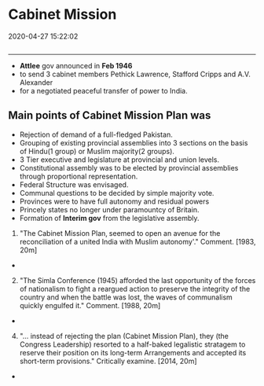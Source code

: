 # Cabinet Mission
2020-04-27 15:22:02
```toc
```
---

- **Attlee** gov announced in **Feb 1946** 
- to send 3 cabinet members Pethick Lawrence, Stafford Cripps and A.V. Alexander 
- for a negotiated peaceful transfer of power to India.


## Main points of Cabinet Mission Plan was 
-   Rejection of demand of a full-fledged Pakistan.
-   Grouping of existing provincial assemblies into 3 sections on the basis of Hindu(1 group) or Muslim majority(2 groups).
-   3 Tier executive and legislature at provincial and union levels.
-   Constitutional assembly was to be elected by provincial assemblies through proportional representation.
-   Federal Structure was envisaged.
-   Communal questions to be decided by simple majority vote.
-   Provinces were to have full autonomy and residual powers
-   Princely states no longer under paramountcy of Britain.
-   Formation of **Interim gov** from the legislative assembly.





1. "The Cabinet Mission Plan‚ seemed to open an avenue for the reconciliation of a united India with Muslim autonomy'." Comment. [1983, 20m]
-   







2. "The Simla Conference (1945) afforded the last opportunity of the forces of nationalism to fight a reargued action to preserve the integrity of the country and when the battle was lost, the waves of communalism quickly engulfed it." Comment. [1988, 20m]
-   









4. "... instead of rejecting the plan (Cabinet Mission Plan), they (the Congress Leadership) resorted to a half-baked legalistic stratagem to reserve their position on its long-term Arrangements and accepted its short-term provisions." Critically examine. [2014, 20m]
-